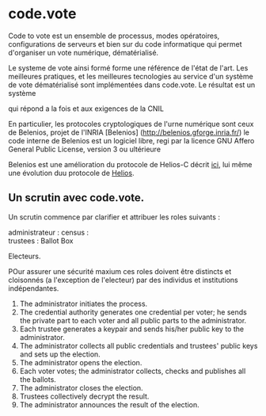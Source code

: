 # code.vote

Code to vote est un ensemble de processus, modes opératoires, configurations de serveurs et bien sur du code informatique qui permet d'organiser un vote numérique, dématérialisé.

Le systeme de vote ainsi formé forme une référence de l'état de l'art. Les meilleures pratiques, et les meilleures tecnologies au service d'un système de vote dématérialisé sont implémentées dans code.vote.
Le résultat est un système

qui répond a la fois et aux exigences de la CNIL 

En particulier, les protocoles cryptologiques de l'urne numérique sont ceux de Belenios, projet de l'INRIA [Belenios] (http://belenios.gforge.inria.fr/)
le code interne de Belenios est un logiciel libre, regi par la licence GNU Affero General Public License, version 3 ou ultérieure

Belenios est une amélioration du protocole de Helios-C décrit [ici](http://eprint.iacr.org/2013/177), lui même une évolution duu protocole de [Helios](http://vote.heliosvoting.org).


Un scrutin avec code.vote.
--------------------------

Un scrutin commence par clarifier et attribuer les roles suivants :

administrateur :
census :  
trustees :
Ballot Box

Electeurs. 

POur assurer une sécurité maxium ces roles doivent être distincts et cloisonnés (a l'exception de l'electeur) par des individus et institutions indépendantes.

 1. The administrator initiates the process.
 2. The credential authority generates one credential per voter; he
    sends the private part to each voter and all public parts to
    the administrator.
 3. Each trustee generates a keypair and sends his/her public key to
    the administrator.
 4. The administrator collects all public credentials and trustees'
    public keys and sets up the election.
 5. The administrator opens the election.
 6. Each voter votes; the administrator collects, checks and publishes
    all the ballots.
 7. The administrator closes the election.
 8. Trustees collectively decrypt the result.
 9. The administrator announces the result of the election.



